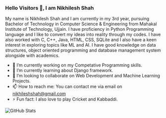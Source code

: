 ### Hello Visitors 👋, I am Nikhilesh Shah

<!--
**NikhileshShah01/NikhileshShah01** is a ✨ _special_ ✨ repository because its `README.md` (this file) appears on your GitHub profile.
[![HitCount](http://hits.dwyl.com/NikhileshShah01/{project}.svg?style=flat-square)](http://hits.dwyl.com/NikhileshShah01/{project})

Here are some ideas to get you started:
-->
My name is Nikhilesh Shah and I am currently in my 3rd year, pursuing Bachelor of Technology in Computer Science & Engineering from Mahakal Institute of Technology, Ujjain. I have proficiency in Python Programming language and I like to convert my ideas into reality through my codes. I have also worked with C, C++, Java, HTML, CSS, SQLite and I also have a keen interest in exploring topics like ML and AI. I have good knowledge on data structures, object oriented programming and database management system alongside with academics.

- 🔭 I’m currently working on my Competative Programming skills.
- 🌱 I’m currently learning about Django framework.
- 👯 I’m looking to collaborate on Web Development and Machine Learning Projects.
- 📫 How to reach me: You can contact me via email on nikhileshshah@gmail.com
- ⚡ Fun fact: I also love to play Cricket and Kabbaddi.


![GitHub Stats](https://github-readme-stats.vercel.app/api?username=NikhileshShah01&theme=radical)
